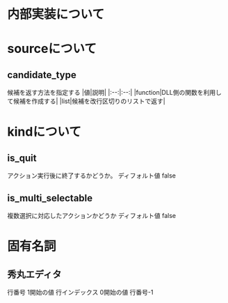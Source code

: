 ﻿# 内部実装について

# sourceについて

## candidate_type

候補を返す方法を指定する
|値|説明|
|:--:|:--:|
|function|DLL側の関数を利用して候補を作成する|
|list|候補を改行区切りのリストで返す|

# kindについて

## is_quit
アクション実行後に終了するかどうか。
ディフォルト値	false

## is_multi_selectable
複数選択に対応したアクションかどうか
ディフォルト値	false

# 固有名詞
## 秀丸エディタ
行番号 1開始の値
行インデックス 0開始の値	行番号-1

